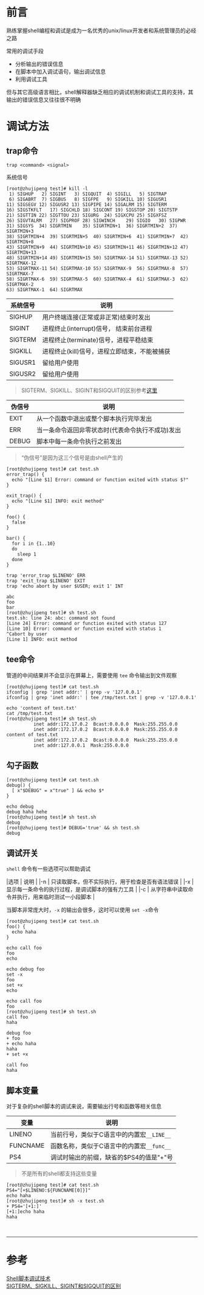 # 前言
熟练掌握shell编程和调试是成为一名优秀的unix/linux开发者和系统管理员的必经之路

常用的调试手段
- 分析输出的错误信息
- 在脚本中加入调试语句，输出调试信息
- 利用调试工具


但与其它高级语言相比，shell解释器缺乏相应的调试机制和调试工具的支持，其输出的错误信息又往往很不明确



# 调试方法
## trap命令
```
trap <command> <signal>
```

系统信号
```
[root@zhujipeng test]# kill -l
 1) SIGHUP	 2) SIGINT	 3) SIGQUIT	 4) SIGILL	 5) SIGTRAP
 6) SIGABRT	 7) SIGBUS	 8) SIGFPE	 9) SIGKILL	10) SIGUSR1
11) SIGSEGV	12) SIGUSR2	13) SIGPIPE	14) SIGALRM	15) SIGTERM
16) SIGSTKFLT	17) SIGCHLD	18) SIGCONT	19) SIGSTOP	20) SIGTSTP
21) SIGTTIN	22) SIGTTOU	23) SIGURG	24) SIGXCPU	25) SIGXFSZ
26) SIGVTALRM	27) SIGPROF	28) SIGWINCH	29) SIGIO	30) SIGPWR
31) SIGSYS	34) SIGRTMIN	35) SIGRTMIN+1	36) SIGRTMIN+2	37) SIGRTMIN+3
38) SIGRTMIN+4	39) SIGRTMIN+5	40) SIGRTMIN+6	41) SIGRTMIN+7	42) SIGRTMIN+8
43) SIGRTMIN+9	44) SIGRTMIN+10	45) SIGRTMIN+11	46) SIGRTMIN+12	47) SIGRTMIN+13
48) SIGRTMIN+14	49) SIGRTMIN+15	50) SIGRTMAX-14	51) SIGRTMAX-13	52) SIGRTMAX-12
53) SIGRTMAX-11	54) SIGRTMAX-10	55) SIGRTMAX-9	56) SIGRTMAX-8	57) SIGRTMAX-7
58) SIGRTMAX-6	59) SIGRTMAX-5	60) SIGRTMAX-4	61) SIGRTMAX-3	62) SIGRTMAX-2
63) SIGRTMAX-1	64) SIGRTMAX
```

|系统信号 | 说明|
|--- |--- |
|SIGHUP | 用户终端连接(正常或非正常)结束时发出 |
|SIGINT | 进程终止(interrupt)信号， 结束前台进程 |
|SIGTERM | 进程终止(terminate)信号，进程平稳结束 |
|SIGKILL | 进程终止(kill)信号，进程立即结束，不能被捕获 |
|SIGUSR1 | 留给用户使用 |
|SIGUSR2 | 留给用户使用 |
> SIGTERM、SIGKILL、SIGINT和SIGQUIT的区别参考[这里][2]


|伪信号 | 说明 |
|--- |--- |
|EXIT | 从一个函数中退出或整个脚本执行完毕发出 |
|ERR | 当一条命令返回非零状态时(代表命令执行不成功)发出 |
|DEBUG | 脚本中每一条命令执行之前发出 |
> “伪信号”是因为这三个信号是由shell产生的

```
[root@zhujipeng test]# cat test.sh
error_trap() {
  echo "[Line $1] Error: command or function exited with status $?"
}

exit_trap() {
  echo "[Line $1] INFO: exit method"
}

foo() {
  false
}

bar() {
  for i in {1..10}
  do
    sleep 1
  done
}

trap 'error_trap $LINENO' ERR
trap 'exit_trap $LINENO' EXIT
trap 'echo abort by user $USER; exit 1' INT

abc
foo
bar
[root@zhujipeng test]# sh test.sh
test.sh: line 24: abc: command not found
[Line 24] Error: command or function exited with status 127
[Line 10] Error: command or function exited with status 1
^Cabort by user
[Line 1] INFO: exit method
```


## tee命令
管道的中间结果并不会显示在屏幕上，需要使用 `tee` 命令输出到文件观察

```
[root@zhujipeng test]# cat test.sh
ifconfig | grep 'inet addr:' | grep -v '127.0.0.1'
ifconfig | grep 'inet addr:' | tee /tmp/test.txt | grep -v '127.0.0.1'

echo 'content of test.txt'
cat /tmp/test.txt
[root@zhujipeng test]# sh test.sh
          inet addr:172.17.0.2  Bcast:0.0.0.0  Mask:255.255.0.0
          inet addr:172.17.0.2  Bcast:0.0.0.0  Mask:255.255.0.0
content of test.txt
          inet addr:172.17.0.2  Bcast:0.0.0.0  Mask:255.255.0.0
          inet addr:127.0.0.1  Mask:255.0.0.0
```


## 勾子函数
```
[root@zhujipeng test]# cat test.sh
debug() {
  [ x"$DEBUG" = x"true" ] && echo $*
}

echo debug
debug haha hehe
[root@zhujipeng test]# sh test.sh
debug
[root@zhujipeng test]# DEBUG='true' && sh test.sh
debug
```


## 调试开关
`shell` 命令有一些选项可以帮助调试

|选项 | 说明 |
|-n | 只读取脚本，但不实际执行，用于检查是否有语法错误 |
|-x | 显示每一条命令的执行过程，是调试脚本的强有力工具 |
|-c | 从字符串中读取命令并执行，用来临时测试一小段脚本 |

当脚本非常庞大时，`-x` 的输出会很多，这时可以使用 `set -x`命令 
```
[root@zhujipeng test]# cat test.sh
foo() {
  echo haha
}

echo call foo
foo
echo

echo debug foo
set -x
foo
set +x
echo

echo call foo
foo
[root@zhujipeng test]# sh test.sh
call foo
haha

debug foo
+ foo
+ echo haha
haha
+ set +x

call foo
haha
```

## 脚本变量
对于复杂的shell脚本的调试来说，需要输出行号和函数等相关信息

|变量 | 说明 |
|--- |--- |
|LINENO | 当前行号，类似于C语言中的内置宏`__LINE__` |
|FUNCNAME | 函数名称，类似于C语言中的内置宏`__func__` |
|PS4 | 调试时输出的前缀，缺省的$PS4的值是"+"号 |
> 不是所有的shell都支持这些变量

```
[root@zhujipeng test]# cat test.sh
PS4="[+$LINENO:${FUNCNAME[0]}]"
echo haha
[root@zhujipeng test]# sh -x test.sh
+ PS4='[+1:]'
[+1:]echo haha
haha
```






<br/>

---

# 参考

[Shell脚本调试技术][1]  
[SIGTERM、SIGKILL、SIGINT和SIGQUIT的区别][2]  

[1]: https://www.ibm.com/developerworks/cn/linux/l-cn-shell-debug/index.html
[2]: http://blog.csdn.net/dai_xiangjun/article/details/41871647